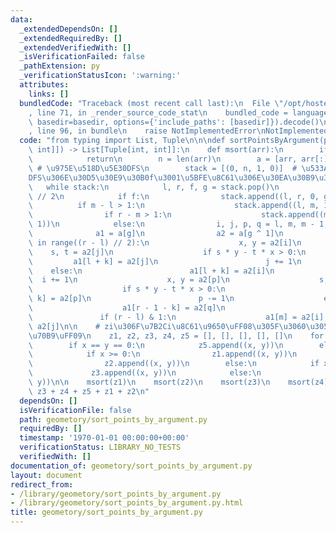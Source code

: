 ```yaml
---
data:
  _extendedDependsOn: []
  _extendedRequiredBy: []
  _extendedVerifiedWith: []
  _isVerificationFailed: false
  _pathExtension: py
  _verificationStatusIcon: ':warning:'
  attributes:
    links: []
  bundledCode: "Traceback (most recent call last):\n  File \"/opt/hostedtoolcache/PyPy/3.7.13/x64/site-packages/onlinejudge_verify/documentation/build.py\"\
    , line 71, in _render_source_code_stat\n    bundled_code = language.bundle(stat.path,\
    \ basedir=basedir, options={'include_paths': [basedir]}).decode()\n  File \"/opt/hostedtoolcache/PyPy/3.7.13/x64/site-packages/onlinejudge_verify/languages/python.py\"\
    , line 96, in bundle\n    raise NotImplementedError\nNotImplementedError\n"
  code: "from typing import List, Tuple\n\n\ndef sortPointsByArgument(points: List[Tuple[int,\
    \ int]]) -> List[Tuple[int, int]]:\n    def msort(arr):\n        if not arr:\n\
    \            return\n        n = len(arr)\n        a = [arr, arr[:]]\n       \
    \ # \u975E\u518D\u5E30DFS\n        stack = [(0, n, 1, 0)]  # \u533A\u9593[l,r)\u3001\
    DFS\u306E\u30D5\u30E9\u30B0f\u3001\u5BFE\u8C61\u306E\u30EA\u30B9\u30C8\n     \
    \   while stack:\n            l, r, f, g = stack.pop()\n            m = (l + r)\
    \ // 2\n            if f:\n                stack.append((l, r, 0, g))\n      \
    \          if m - l > 1:\n                    stack.append((l, m, 1, g ^ 1))\n\
    \                if r - m > 1:\n                    stack.append((m, r, 1, g ^\
    \ 1))\n            else:\n                i, j, p, q = l, m, m - 1, r - 1\n  \
    \              a1 = a[g]\n                a2 = a[g ^ 1]\n                for k\
    \ in range((r - l) // 2):\n                    x, y = a2[i]\n                \
    \    s, t = a2[j]\n                    if s * y - t * x > 0:\n               \
    \         a1[l + k] = a2[j]\n                        j += 1\n                \
    \    else:\n                        a1[l + k] = a2[i]\n                      \
    \  i += 1\n                    x, y = a2[p]\n                    s, t = a2[q]\n\
    \                    if s * y - t * x > 0:\n                        a1[r - 1 -\
    \ k] = a2[p]\n                        p -= 1\n                    else:\n    \
    \                    a1[r - 1 - k] = a2[q]\n                        q -= 1\n \
    \               if (r - l) & 1:\n                    a1[m] = a2[i] if i == p else\
    \ a2[j]\n\n    # zi\u306F\u7B2Ci\u8C61\u9650\uFF08\u305F\u3060\u3057z5\u306F\u539F\
    \u70B9\uFF09\n    z1, z2, z3, z4, z5 = [], [], [], [], []\n    for x, y in points:\n\
    \        if x == y == 0:\n            z5.append((x, y))\n        elif y >= 0:\n\
    \            if x >= 0:\n                z1.append((x, y))\n            else:\n\
    \                z2.append((x, y))\n        else:\n            if x < 0:\n   \
    \             z3.append((x, y))\n            else:\n                z4.append((x,\
    \ y))\n\n    msort(z1)\n    msort(z2)\n    msort(z3)\n    msort(z4)\n\n    return\
    \ z3 + z4 + z5 + z1 + z2\n"
  dependsOn: []
  isVerificationFile: false
  path: geometory/sort_points_by_argument.py
  requiredBy: []
  timestamp: '1970-01-01 00:00:00+00:00'
  verificationStatus: LIBRARY_NO_TESTS
  verifiedWith: []
documentation_of: geometory/sort_points_by_argument.py
layout: document
redirect_from:
- /library/geometory/sort_points_by_argument.py
- /library/geometory/sort_points_by_argument.py.html
title: geometory/sort_points_by_argument.py
---
```

